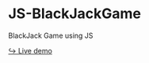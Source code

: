# JS-BlackJackGame
BlackJack Game using JS

<a href="https://issakass.github.io/JS-BlackJackGame/" >↪ Live demo</a>

